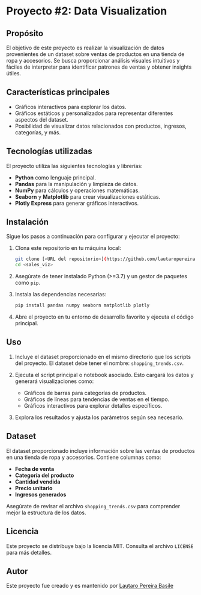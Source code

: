 # Proyecto #2: Data Visualization

## Propósito
El objetivo de este proyecto es realizar la visualización de datos provenientes de un dataset sobre ventas de productos en una tienda de ropa y accesorios. Se busca proporcionar análisis visuales intuitivos y fáciles de interpretar para identificar patrones de ventas y obtener insights útiles.

## Características principales
- Gráficos interactivos para explorar los datos.
- Gráficos estáticos y personalizados para representar diferentes aspectos del dataset.
- Posibilidad de visualizar datos relacionados con productos, ingresos, categorías, y más.

## Tecnologías utilizadas
El proyecto utiliza las siguientes tecnologías y librerías:

- **Python** como lenguaje principal.
- **Pandas** para la manipulación y limpieza de datos.
- **NumPy** para cálculos y operaciones matemáticas.
- **Seaborn** y **Matplotlib** para crear visualizaciones estáticas.
- **Plotly Express** para generar gráficos interactivos.

## Instalación
Sigue los pasos a continuación para configurar y ejecutar el proyecto:

1. Clona este repositorio en tu máquina local:
   ```bash
   git clone [<URL del repositorio>](https://github.com/lautaropereirab/sales_viz.git)
   cd <sales_viz>
   ```

2. Asegúrate de tener instalado Python (>=3.7) y un gestor de paquetes como `pip`.

3. Instala las dependencias necesarias:
   ```bash
   pip install pandas numpy seaborn matplotlib plotly
   ```

4. Abre el proyecto en tu entorno de desarrollo favorito y ejecuta el código principal.

## Uso
1. Incluye el dataset proporcionado en el mismo directorio que los scripts del proyecto. El dataset debe tener el nombre: `shopping_trends.csv`.

2. Ejecuta el script principal o notebook asociado. Esto cargará los datos y generará visualizaciones como:
   - Gráficos de barras para categorías de productos.
   - Gráficos de líneas para tendencias de ventas en el tiempo.
   - Gráficos interactivos para explorar detalles específicos.

3. Explora los resultados y ajusta los parámetros según sea necesario.

## Dataset
El dataset proporcionado incluye información sobre las ventas de productos en una tienda de ropa y accesorios. Contiene columnas como:
- **Fecha de venta**
- **Categoría del producto**
- **Cantidad vendida**
- **Precio unitario**
- **Ingresos generados**

Asegúrate de revisar el archivo `shopping_trends.csv` para comprender mejor la estructura de los datos.

## Licencia
Este proyecto se distribuye bajo la licencia MIT. Consulta el archivo `LICENSE` para más detalles.

## Autor

Este proyecto fue creado y es mantenido por [Lautaro Pereira Basile](https://github.com/lautaropereirab)

